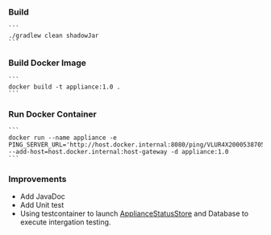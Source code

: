 ### Build

    ```
    ./gradlew clean shadowJar
    ```

### Build Docker Image

    ```
    docker build -t appliance:1.0 .
    ```

### Run Docker Container

    ```
    docker run --name appliance -e PING_SERVER_URL='http://host.docker.internal:8080/ping/VLUR4X20005387055' --add-host=host.docker.internal:host-gateway -d appliance:1.0
    ```


### Improvements
* Add JavaDoc
* Add Unit test 
* Using testcontainer to launch [ApplianceStatusStore](../ApplianceStatusStore/README.md) and Database to execute intergation testing.
